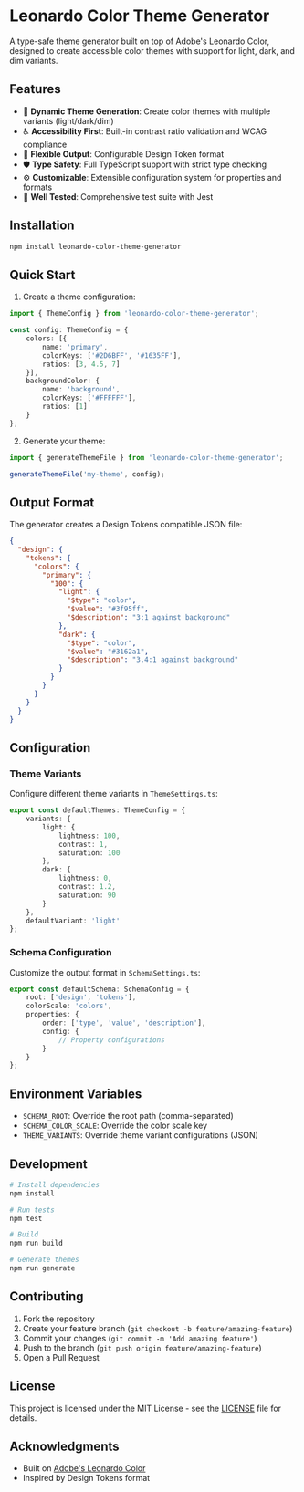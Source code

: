 # Leonardo Color Theme Generator

A type-safe theme generator built on top of Adobe's Leonardo Color, designed to create accessible color themes with support for light, dark, and dim variants.

## Features

- 🎨 **Dynamic Theme Generation**: Create color themes with multiple variants (light/dark/dim)
- ♿ **Accessibility First**: Built-in contrast ratio validation and WCAG compliance
- 🔄 **Flexible Output**: Configurable Design Token format
- 🛡️ **Type Safety**: Full TypeScript support with strict type checking
- ⚙️ **Customizable**: Extensible configuration system for properties and formats
- 🧪 **Well Tested**: Comprehensive test suite with Jest

## Installation

```bash
npm install leonardo-color-theme-generator
```

## Quick Start

1. Create a theme configuration:

```typescript
import { ThemeConfig } from 'leonardo-color-theme-generator';

const config: ThemeConfig = {
    colors: [{
        name: 'primary',
        colorKeys: ['#2D6BFF', '#1635FF'],
        ratios: [3, 4.5, 7]
    }],
    backgroundColor: {
        name: 'background',
        colorKeys: ['#FFFFFF'],
        ratios: [1]
    }
};
```

2. Generate your theme:

```typescript
import { generateThemeFile } from 'leonardo-color-theme-generator';

generateThemeFile('my-theme', config);
```

## Output Format

The generator creates a Design Tokens compatible JSON file:

```json
{
  "design": {
    "tokens": {
      "colors": {
        "primary": {
          "100": {
            "light": {
              "$type": "color",
              "$value": "#3f95ff",
              "$description": "3:1 against background"
            },
            "dark": {
              "$type": "color",
              "$value": "#3162a1",
              "$description": "3.4:1 against background"
            }
          }
        }
      }
    }
  }
}
```

## Configuration

### Theme Variants

Configure different theme variants in `ThemeSettings.ts`:

```typescript
export const defaultThemes: ThemeConfig = {
    variants: {
        light: {
            lightness: 100,
            contrast: 1,
            saturation: 100
        },
        dark: {
            lightness: 0,
            contrast: 1.2,
            saturation: 90
        }
    },
    defaultVariant: 'light'
};
```

### Schema Configuration

Customize the output format in `SchemaSettings.ts`:

```typescript
export const defaultSchema: SchemaConfig = {
    root: ['design', 'tokens'],
    colorScale: 'colors',
    properties: {
        order: ['type', 'value', 'description'],
        config: {
            // Property configurations
        }
    }
};
```

## Environment Variables

- `SCHEMA_ROOT`: Override the root path (comma-separated)
- `SCHEMA_COLOR_SCALE`: Override the color scale key
- `THEME_VARIANTS`: Override theme variant configurations (JSON)

## Development

```bash
# Install dependencies
npm install

# Run tests
npm test

# Build
npm run build

# Generate themes
npm run generate
```

## Contributing

1. Fork the repository
2. Create your feature branch (`git checkout -b feature/amazing-feature`)
3. Commit your changes (`git commit -m 'Add amazing feature'`)
4. Push to the branch (`git push origin feature/amazing-feature`)
5. Open a Pull Request

## License

This project is licensed under the MIT License - see the [LICENSE](LICENSE) file for details.

## Acknowledgments

- Built on [Adobe's Leonardo Color](https://github.com/adobe/leonardo)
- Inspired by Design Tokens format
